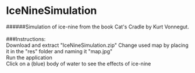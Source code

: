 # IceNineSimulation
######Simulation of ice-nine from the book Cat's Cradle by Kurt Vonnegut.<br /><br />
###Instructions:<br />
Download and extract "IceNineSimulation.zip"
Change used map by placing it in the "res" folder and naming it "map.jpg"<br />
Run the application<br />
Click on a (blue) body of water to see the effects of ice-nine
